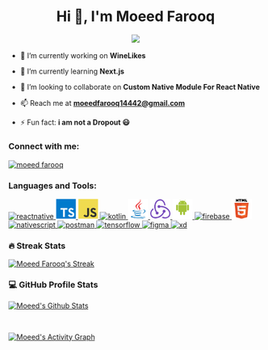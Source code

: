 <h1 align="center">Hi 👋, I'm Moeed Farooq</h1>
<p align="center">
  <a href="https://github.com/hammaadd">
    <img src="https://readme-typing-svg.demolab.com/?lines=Mobile%20app%20developer;4%2B%20years%20of%20coding%20experience;Always%20learning%20new%20things;%20From%20Rahim%20Yar%20Khan%20Pakistan&font=Fira%20Code&center=true&width=440&height=45&color=ffffff&vCenter=true&pause=1000&size=22" /></a>
</p>


- 🔭 I’m currently working on **WineLikes**

- 🌱 I’m currently learning **Next.js**

- 👯 I’m looking to collaborate on **Custom Native Module For React Native**

- 📫 Reach me at **moeedfarooq14442@gmail.com**

- ⚡ Fun fact: **i am not a Dropout 😃**

<h3 align="left">Connect with me:</h3>
<p align="left">
<a href="https://www.linkedin.com/in/moeedfarooque/" target="blank"><img align="center" src="https://raw.githubusercontent.com/rahuldkjain/github-profile-readme-generator/master/src/images/icons/Social/linked-in-alt.svg" alt="moeed farooq" height="30" width="40" /></a>
</p>


<h3 align="left">Languages and Tools:</h3>
<p align="left">
  <a href="https://reactnative.dev/" target="_blank" rel="noreferrer"> <img src="https://reactnative.dev/img/header_logo.svg" alt="reactnative" width="40" height="40"/> </a> <a href="https://www.typescriptlang.org/" target="_blank" rel="noreferrer"> <img src="https://raw.githubusercontent.com/devicons/devicon/master/icons/typescript/typescript-original.svg" alt="typescript" width="40" height="40"/>
  <a href="https://developer.mozilla.org/en-US/docs/Web/JavaScript" target="_blank" rel="noreferrer"> <img src="https://raw.githubusercontent.com/devicons/devicon/master/icons/javascript/javascript-original.svg" alt="javascript" width="40" height="40"/> </a> <a href="https://kotlinlang.org" target="_blank" rel="noreferrer"> <img src="https://www.vectorlogo.zone/logos/kotlinlang/kotlinlang-icon.svg" alt="kotlin" width="40" height="40"/> </a> <a href="https://www.java.com" target="_blank" rel="noreferrer"> <img src="https://raw.githubusercontent.com/devicons/devicon/master/icons/java/java-original.svg" alt="java" width="40" height="40"/> </a> <a href="https://redux.js.org" target="_blank" rel="noreferrer"> <img src="https://raw.githubusercontent.com/devicons/devicon/master/icons/redux/redux-original.svg" alt="redux" width="40" height="40"/> </a> <a href="https://developer.android.com" target="_blank" rel="noreferrer"> <img src="https://raw.githubusercontent.com/devicons/devicon/master/icons/android/android-original-wordmark.svg" alt="android" width="40" height="40"/> </a> </a> <a href="https://firebase.google.com/" target="_blank" rel="noreferrer"> <img src="https://www.vectorlogo.zone/logos/firebase/firebase-icon.svg" alt="firebase" width="40" height="40"/> </a> <a href="https://www.w3.org/html/" target="_blank" rel="noreferrer"> <img src="https://raw.githubusercontent.com/devicons/devicon/master/icons/html5/html5-original-wordmark.svg" alt="html5" width="40" height="40"/> </a>  <a href="https://nativescript.org/" target="_blank" rel="noreferrer"> <img src="https://raw.githubusercontent.com/detain/svg-logos/780f25886640cef088af994181646db2f6b1a3f8/svg/nativescript.svg" alt="nativescript" width="40" height="40"/> </a> <a href="https://postman.com" target="_blank" rel="noreferrer"> <img src="https://www.vectorlogo.zone/logos/getpostman/getpostman-icon.svg" alt="postman" width="40" height="40"/> </a>  </a>  <a href="https://www.tensorflow.org" target="_blank" rel="noreferrer"> <img src="https://www.vectorlogo.zone/logos/tensorflow/tensorflow-icon.svg" alt="tensorflow" width="40" height="40"/> </a> <a href="https://www.figma.com/" target="_blank" rel="noreferrer"> <img src="https://www.vectorlogo.zone/logos/figma/figma-icon.svg" alt="figma" width="40" height="40"/> </a>  </a> <a href="https://www.adobe.com/products/xd.html" target="_blank" rel="noreferrer"> <img src="https://cdn.worldvectorlogo.com/logos/adobe-xd.svg" alt="xd" width="40" height="40"/> </a> </p>

<h3>🔥 Streak Stats</h3>
  <p>
    <a href="Moeed-Farooq">
      <img alt="Moeed Farooq's Streak" src="https://streak-stats.demolab.com/?user=Moeed-Farooq&theme=monokai-metallian&hide_border=true"/>
    </a>
  </p>
  
   <h3>💻 GitHub Profile Stats</h3>

  <a href="https://github.com/Moeed-Farooq"><img alt="Moeed's Github Stats" src="https://denvercoder1-github-readme-stats.vercel.app/api/?username=Moeed-Farooq&show_icons=true&include_all_commits=true&count_private=true&theme=react&hide_border=true&bg_color=1F222E&title_color=F85D7F&icon_color=F8D866" height="192px"/></a>
 
  <br/>
  
  

  <a href="https://github.com/Moeed-Farooq"><img alt="Moeed's Activity Graph" src="https://github-readme-activity-graph.cyclic.app/graph/?username=Moeed-Farooq&bg_color=1F222E&color=F8D866&line=F85D7F&point=FFFFFF&hide_border=true" /></a>



